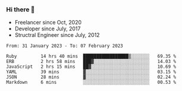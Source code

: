 ### Hi there 👋

- Freelancer since Oct, 2020
- Developer since July, 2017
- Structral Engineer since July, 2012

<!--START_SECTION:waka-->

```text
From: 31 January 2023 - To: 07 February 2023

Ruby         14 hrs 40 mins  █████████████████▒░░░░░░░   69.35 %
ERB          2 hrs 58 mins   ███▓░░░░░░░░░░░░░░░░░░░░░   14.03 %
JavaScript   2 hrs 15 mins   ██▓░░░░░░░░░░░░░░░░░░░░░░   10.69 %
YAML         39 mins         ▓░░░░░░░░░░░░░░░░░░░░░░░░   03.15 %
JSON         28 mins         ▓░░░░░░░░░░░░░░░░░░░░░░░░   02.24 %
Markdown     6 mins          ░░░░░░░░░░░░░░░░░░░░░░░░░   00.53 %
```

<!--END_SECTION:waka-->

